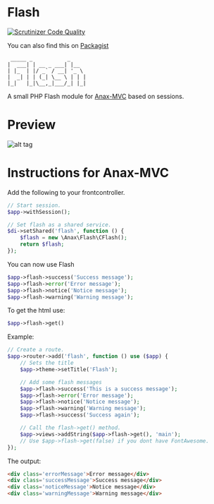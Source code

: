 Flash
=========
[![Scrutinizer Code Quality](https://scrutinizer-ci.com/g/olund/Flash/badges/quality-score.png?b=master)](https://scrutinizer-ci.com/g/olund/Flash/?branch=master)

You can also find this on [Packagist](https://packagist.org/packages/olund/flash)

```
 _____ _           _
|  ___| | __ _ ___| |__
| |_  | |/ _` / __| '_ \
|  _| | | (_| \__ \ | | |
|_|   |_|\__,_|___/_| |_|
```

A small PHP Flash module for [Anax-MVC](https://github.com/olund/Anax-MVC) based on sessions.


Preview
======
![alt tag](https://i.imgur.com/TCKCcqq.png)


Instructions for Anax-MVC
=========
Add the following to your frontcontroller.
```php
// Start session.
$app->withSession();

// Set flash as a shared service.
$di->setShared('flash', function () {
    $flash = new \Anax\Flash\CFlash();
    return $flash;
});


```

You can now use Flash

```php
$app->flash->success('Success message');
$app->flash->error('Error message');
$app->flash->notice('Notice message');
$app->flash->warning('Warning message');

```

To get the html use:
```php
$app->flash->get()
```

Example:

```php
// Create a route.
$app->router->add('flash', function () use ($app) {
    // Sets the title
    $app->theme->setTitle('Flash');

    // Add some flash messages
    $app->flash->success('This is a success message');
    $app->flash->error('Error message');
    $app->flash->notice('Notice message');
    $app->flash->warning('Warning message');
    $app->flash->success('Success again');

    // Call the flash->get() method.
    $app->views->addString($app->flash->get(), 'main');
    // Use $app->flash->get(false) if you dont have FontAwesome.
});
```

The output:
```html
<div class='errorMessage'>Error message</div>
<div class='successMessage'>Success message</div>
<div class='noticeMessage'>Notice message</div>
<div class='warningMessage'>Warning message</div>

```
